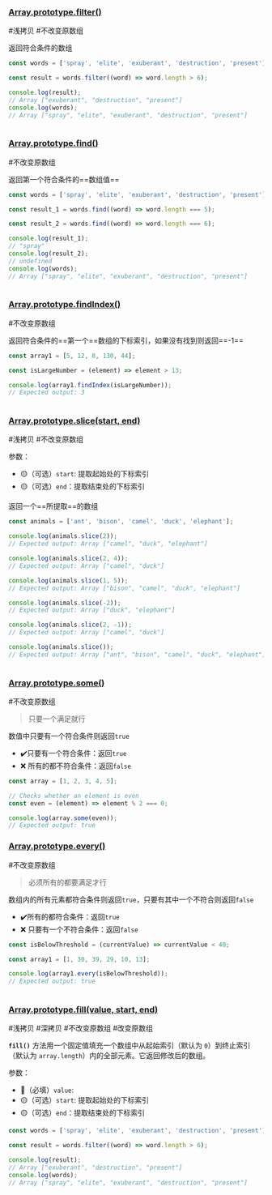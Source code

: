 
###  [Array.prototype.filter()](https://developer.mozilla.org/zh-CN/docs/Web/JavaScript/Reference/Global_Objects/Array/filter)

#浅拷贝 #不改变原数组 

返回符合条件的数组

```javascript
const words = ['spray', 'elite', 'exuberant', 'destruction', 'present'];

const result = words.filter((word) => word.length > 6);

console.log(result);
// Array ["exuberant", "destruction", "present"] 
console.log(words);
// Array ["spray", "elite", "exuberant", "destruction", "present"]
 
```

###  [Array.prototype.find()](https://developer.mozilla.org/zh-CN/docs/Web/JavaScript/Reference/Global_Objects/Array/find)

#不改变原数组 

返回第一个符合条件的==数组值==

```javascript
const words = ['spray', 'elite', 'exuberant', 'destruction', 'present'];

const result_1 = words.find((word) => word.length === 5);

const result_2 = words.find((word) => word.length === 6);

console.log(result_1);
// "spray"
console.log(result_2);
// undefined
console.log(words);
// Array ["spray", "elite", "exuberant", "destruction", "present"]
 
```

###  [Array.prototype.findIndex()](https://developer.mozilla.org/zh-CN/docs/Web/JavaScript/Reference/Global_Objects/Array/findIndex)

#不改变原数组 

返回符合条件的==第一个==数组的下标索引，如果没有找到则返回==-1==

```javascript
const array1 = [5, 12, 8, 130, 44];

const isLargeNumber = (element) => element > 13;

console.log(array1.findIndex(isLargeNumber));
// Expected output: 3
 
```


###  [Array.prototype.slice(start, end)](https://developer.mozilla.org/zh-CN/docs/Web/JavaScript/Reference/Global_Objects/Array/slice)

#浅拷贝 #不改变原数组 

参数：
- 🟡（可选）`start`: 提取起始处的下标索引
- 🟡（可选）`end`：提取结束处的下标索引

返回一个==所提取==的数组

```javascript
const animals = ['ant', 'bison', 'camel', 'duck', 'elephant'];

console.log(animals.slice(2));
// Expected output: Array ["camel", "duck", "elephant"]

console.log(animals.slice(2, 4));
// Expected output: Array ["camel", "duck"]

console.log(animals.slice(1, 5));
// Expected output: Array ["bison", "camel", "duck", "elephant"]

console.log(animals.slice(-2));
// Expected output: Array ["duck", "elephant"]

console.log(animals.slice(2, -1));
// Expected output: Array ["camel", "duck"]

console.log(animals.slice());
// Expected output: Array ["ant", "bison", "camel", "duck", "elephant"]
 
```

###  [Array.prototype.some()](https://developer.mozilla.org/zh-CN/docs/Web/JavaScript/Reference/Global_Objects/Array/some)

#不改变原数组 

> 只要一个满足就行

数值中只要有一个符合条件则返回`true`
- ✔️只要有一个符合条件：返回`true`
- ❌ 所有的都不符合条件：返回`false`

```javascript
const array = [1, 2, 3, 4, 5];

// Checks whether an element is even
const even = (element) => element % 2 === 0;

console.log(array.some(even));
// Expected output: true

```

###  [Array.prototype.every()](https://developer.mozilla.org/zh-CN/docs/Web/JavaScript/Reference/Global_Objects/Array/every)

#不改变原数组 

> 必须所有的都要满足才行

数组内的所有元素都符合条件则返回`true`，只要有其中一个不符合则返回`false`
- ✔️所有的都符合条件：返回`true`
- ❌ 只要有一个不符合条件：返回`false`

```javascript
const isBelowThreshold = (currentValue) => currentValue < 40;

const array1 = [1, 30, 39, 29, 10, 13];

console.log(array1.every(isBelowThreshold));
// Expected output: true
 
```

###  [Array.prototype.fill(value, start, end)](https://developer.mozilla.org/zh-CN/docs/Web/JavaScript/Reference/Global_Objects/Array/fill)

#浅拷贝 #深拷贝 #不改变原数组 #改变原数组

**`fill()`** 方法用一个固定值填充一个数组中从起始索引（默认为 `0`）到终止索引（默认为 `array.length`）内的全部元素。它返回修改后的数组。

参数：
- 🔴（必填）`value`:
- 🟡（可选）`start`: 提取起始处的下标索引
- 🟡（可选）`end`：提取结束处的下标索引

```javascript
const words = ['spray', 'elite', 'exuberant', 'destruction', 'present'];

const result = words.filter((word) => word.length > 6);

console.log(result);
// Array ["exuberant", "destruction", "present"] 
console.log(words);
// Array ["spray", "elite", "exuberant", "destruction", "present"]
 
```
